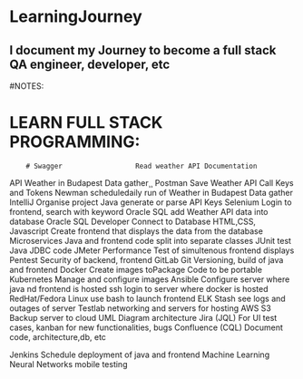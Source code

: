 # LearningJourney
## I document my Journey to become a full stack QA engineer, developer, etc


#NOTES:







# LEARN FULL STACK PROGRAMMING:

        # Swagger                  Read weather API Documentation
API                      Weather in Budapest Data gather¸¸
Postman                  Save Weather API Call Keys and Tokens
Newman                   scheduledaily run of Weather in Budapest Data gather
IntelliJ                 Organise project
Java                     generate or parse API Keys
Selenium                 Login to frontend, search with keyword
Oracle SQL               add Weather API data into database
Oracle SQL Developer     Connect to Database
HTML,CSS, Javascript     Create frontend that displays the data from the database
Microservices            Java and frontend code split into separate classes
JUnit                    test Java JDBC code
JMeter                   Performance Test of simultenous frontend displays
Pentest                  Security of backend, frontend
GitLab                   Git Versioning, build of java and frontend
Docker                   Create images toPackage Code to be portable
Kubernetes               Manage and configure images
Ansible                  Configure server where java nd frontend is hosted
ssh                      login to server where docker is hosted
RedHat/Fedora Linux      use bash to launch frontend
ELK Stash                see logs and outages of server
Testlab                  networking and servers for hosting
AWS S3                   Backup server to cloud
UML                      Diagram architecture
Jira                     (JQL) For UI test cases, kanban for new functionalities, bugs
Confluence               (CQL) Document code, architecture,db, etc


Jenkins                  Schedule deployment of java and frontend
Machine Learning
Neural Networks
mobile testing
